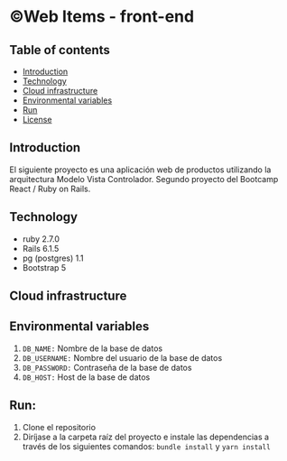 # &copy;Web Items - front-end

## Table of contents

* [Introduction](#introduction)
* [Technology](#technology)
* [Cloud infrastructure](cloud-infrastructure)
* [Environmental variables](#environmental-variables)
* [Run](#run)
* [License](#license)

## Introduction

El siguiente proyecto es una aplicación web de productos utilizando la arquitectura Modelo Vista Controlador.
Segundo proyecto del Bootcamp React / Ruby on Rails.

## Technology

* ruby 2.7.0
* Rails 6.1.5
* pg (postgres) 1.1
* Bootstrap 5

## Cloud infrastructure

## Environmental variables

1. `DB_NAME:` Nombre de la base de datos
2. `DB_USERNAME:` Nombre del usuario de la base de datos
3. `DB_PASSWORD:` Contraseña de la base de datos
4. `DB_HOST:` Host de la base de datos

## Run:

1. Clone el repositorio
2. Diríjase a la carpeta raíz del proyecto e instale las dependencias a través de los siguientes comandos:  `bundle install` y `yarn install`
